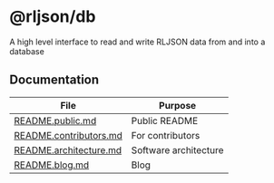 # @rljson/db

A high level interface to read and write RLJSON data from and into a database

## Documentation

| File                                             | Purpose               |
| ------------------------------------------------ | --------------------- |
| [README.public.md](README.public.md)             | Public README         |
| [README.contributors.md](README.contributors.md) | For contributors      |
| [README.architecture.md](README.architecture.md) | Software architecture |
| [README.blog.md](README.blog.md)                 | Blog                  |
